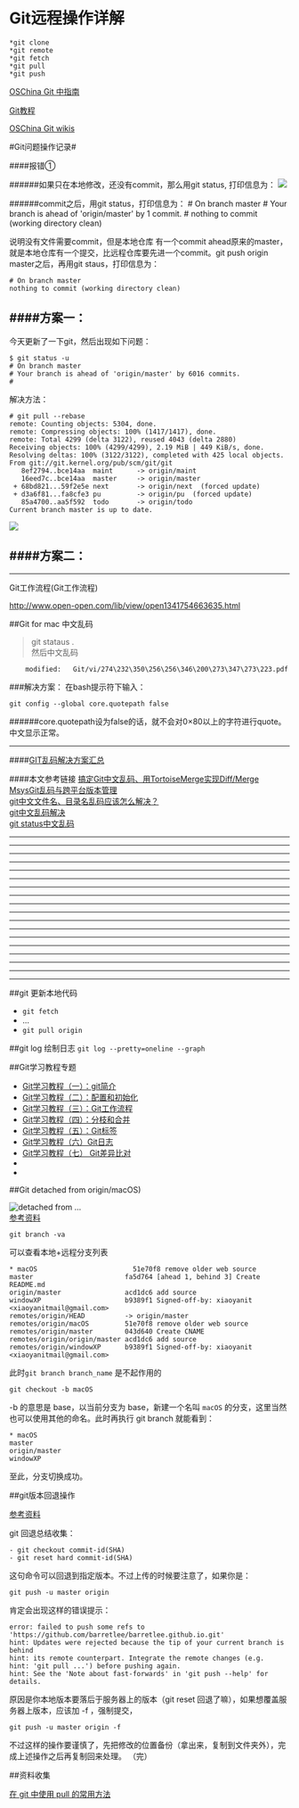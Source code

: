 Git远程操作详解
===================
  
  
[come from]:(http://www.ruanyifeng.com/blog/2014/06/git_remote.html)


	*git clone
	*git remote
	*git fetch
	*git pull
	*git push

[OSChina Git 中指南](http://git.oschina.net/progit/)


[Git教程](http://www.liaoxuefeng.com/wiki/0013739516305929606dd18361248578c67b8067c8c017b000)

[OSChina Git wikis](http://git.oschina.net/oschina/git-osc/wikis/Home)




#Git问题操作记录#

####报错①

######如果只在本地修改，还没有commit，那么用git status, 打印信息为：
![](https://raw.githubusercontent.com/xiaoyanit/xiaoyanit.github.io/master/Git/20140804103815.png)


######commit之后，用git status，打印信息为：
	# On branch master
	# Your branch is ahead of 'origin/master' by 1 commit.
	#
	nothing to commit (working directory clean)

说明没有文件需要commit，但是本地仓库 有一个commit ahead原来的master，就是本地仓库有一个提交，比远程仓库要先进一个commit。git push origin master之后，再用git staus，打印信息为：

	# On branch master
	nothing to commit (working directory clean)


####方案一：
--------------------------------------------


今天更新了一下git，然后出现如下问题：

	$ git status -u
	# On branch master
	# Your branch is ahead of 'origin/master' by 6016 commits.
	#

解决方法：

	# git pull --rebase
	remote: Counting objects: 5304, done.
	remote: Compressing objects: 100% (1417/1417), done.
	remote: Total 4299 (delta 3122), reused 4043 (delta 2880)
	Receiving objects: 100% (4299/4299), 2.19 MiB | 449 KiB/s, done.
	Resolving deltas: 100% (3122/3122), completed with 425 local objects.
	From git://git.kernel.org/pub/scm/git/git
	   8ef2794..bce14aa  maint      -> origin/maint
	   16eed7c..bce14aa  master     -> origin/master
	 + 68bd821...59f2e5e next       -> origin/next  (forced update)
	 + d3a6f81...fa8cfe3 pu         -> origin/pu  (forced update)
	   85a4700..aa5f592  todo       -> origin/todo
	Current branch master is up to date.


![](https://raw.githubusercontent.com/xiaoyanit/xiaoyanit.github.io/master/Git/20140804103951.png)


####方案二：
--------------------------------------------




















  

--------------------------------------------

Git工作流程(Git工作流程)

http://www.open-open.com/lib/view/open1341754663635.html




##Git for mac 中文乱码

>git stataus .  
 然后中文乱码 

		modified:   Git/vi/274\232\350\256\256\346\200\273\347\273\223.pdf 
		
		
###解决方案：
在bash提示符下输入：

`git config --global core.quotepath false`

######core.quotepath设为false的话，就不会对0×80以上的字符进行quote。中文显示正常。
  - - - 
  
####[GIT乱码解决方案汇总](http://www.cnblogs.com/perseus/archive/2012/11/21/2781074.html)
  
  
  
####本文参考链接
[搞定Git中文乱码、用TortoiseMerge实现Diff/Merge](http://topic.csdn.net/u/20110113/19/b0d5d506-4307-428b-a61d-7974aa66a2da.html)	  
[MsysGit乱码与跨平台版本管理](http://topic.csdn.net/u/20110106/20/f11ef8dd-44ec-478e-b78a-73240bcdde43.html)  
[git中文文件名、目录名乱码应该怎么解决？](http://bbs.et8.net/bbs/showthread.php?t=942185)  
[git中文乱码解决](http://www.wangyinneng.com/git%E4%B8%AD%E6%96%87%E4%B9%B1%E7%A0%81%E8%A7%A3%E5%86%B3/)  
[git status中文乱码](http://bbs.chinaunix.net/thread-3558872-1-1.html)
  
  
 - - -
  ***
  *** 
 - - -
  ***
  ***
 - - -
  ***
  ***
 - - -
  ***
  *** 
 - - -
  ***
  ***
 - - -
  ***
  ***
##git 更新本地代码 
  
  - `git fetch`
  - ...
  - `git pull origin`
  
##git log 绘制日志
  `git log --pretty=oneline --graph`
  
  
 
##Git学习教程专题

- [Git学习教程（一）：git简介](http://fsjoy.blog.51cto.com/318484/244397)
- [Git学习教程（二）：配置和初始化](http://fsjoy.blog.51cto.com/318484/244803)
- [Git学习教程（三）：Git工作流程](http://fsjoy.blog.51cto.com/318484/244397)
- [Git学习教程（四）：分枝和合并](http://fsjoy.blog.51cto.com/318484/245081)
- [Git学习教程（五）：Git标签](http://fsjoy.blog.51cto.com/318484/245106)
- [Git学习教程（六）Git日志](http://fsjoy.blog.51cto.com/318484/245261)
- [Git学习教程（七） Git差异比对](http://fsjoy.blog.51cto.com/318484/245465)
- []()
- []()



##Git detached from origin/macOS)
  
  ![detached from ...]()  
  [参考资料](http://hi.barretlee.com/2014/04/30/switch-branch-in-git/)  
  
  
  
`git branch -va`
  
  可以查看本地+远程分支列表  
       
    * macOS                        51e70f8 remove older web source
    master                       fa5d764 [ahead 1, behind 3] Create README.md
    origin/master                acd1dc6 add source
    windowXP                     b9389f1 Signed-off-by: xiaoyanit <xiaoyanitmail@gmail.com>
    remotes/origin/HEAD          -> origin/master
    remotes/origin/macOS         51e70f8 remove older web source
    remotes/origin/master        043d640 Create CNAME
    remotes/origin/origin/master acd1dc6 add source
    remotes/origin/windowXP      b9389f1 Signed-off-by: xiaoyanit <xiaoyanitmail@gmail.com>
  
  
  此时`git branch branch_name` 是不起作用的

`git checkout -b macOS`  
  
  -b 的意思是 base，以当前分支为 base，新建一个名叫 `macOS` 的分支，这里当然也可以使用其他的命名。此时再执行 git branch 就能看到：

    * macOS
    master
    origin/master
    windowXP  
至此，分支切换成功。

##git版本回退操作

  [参考资料](http://hi.barretlee.com/2014/04/30/switch-branch-in-git/)
  
  git 回退总结收集：
  
  	- git checkout commit-id(SHA)
  	- git reset hard commit-id(SHA)
  	
这句命令可以回退到指定版本。不过上传的时候要注意了，如果你是：
  
  `git push -u master origin`
  
  肯定会出现这样的错误提示：  
           
	error: failed to push some refs to 'https://github.com/barretlee/barretlee.github.io.git'
	hint: Updates were rejected because the tip of your current branch is behind
	hint: its remote counterpart. Integrate the remote changes (e.g.
	hint: 'git pull ...') before pushing again.
	hint: See the 'Note about fast-forwards' in 'git push --help' for details.
  
  原因是你本地版本要落后于服务器上的版本（git reset 回退了嘛），如果想覆盖服务器上版本，应该加 -f ，强制提交，
  
  `git push -u master origin -f`
  
不过这样的操作要谨慎了，先把修改的位置备份（拿出来，复制到文件夹外），完成上述操作之后再复制回来处理。 （完）  
  
  
##资料收集

[在 git 中使用 pull 的常用方法 ](http://zhaojunde1976.blog.163.com/blog/static/12199866820132275511791/)
  
  
  
